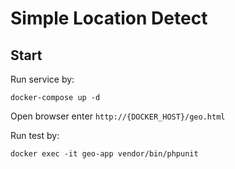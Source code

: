 # Simple Location Detect

## Start

Run service by:
```
docker-compose up -d
```
Open browser enter `http://{DOCKER_HOST}/geo.html`

Run test by:
```
docker exec -it geo-app vendor/bin/phpunit
```
